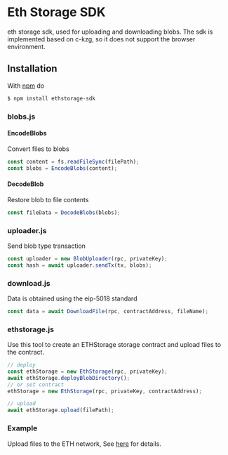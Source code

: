 # Eth Storage SDK
eth storage sdk, used for uploading and downloading blobs. The sdk is implemented based on c-kzg, so it does not support the browser environment.

## Installation

With [npm](https://npmjs.org) do

```bash
$ npm install ethstorage-sdk
```



### blobs.js
#### EncodeBlobs
Convert files to blobs
```js
const content = fs.readFileSync(filePath);
const blobs = EncodeBlobs(content);
```

#### DecodeBlob
Restore blob to file contents
```js
const fileData = DecodeBlobs(blobs);
```



### uploader.js
Send blob type transaction
```js
const uploader = new BlobUploader(rpc, privateKey);
const hash = await uploader.sendTx(tx, blobs);
```



### download.js
Data is obtained using the eip-5018 standard
```js
const data = await DownloadFile(rpc, contractAddress, fileName);
```



### ethstorage.js
Use this tool to create an ETHStorage storage contract and upload files to the contract.
```js
// deploy
const ethStorage = new EthStorage(rpc, privateKey);
await ethStorage.deployBlobDirectory();
// or set contract
ethStorage = new EthStorage(rpc, privateKey, contractAddress);

// upload
await ethStorage.upload(filePath);
```


### Example
Upload files to the ETH network, See [here](https://github.com/ethstorage/ethstorage-sdk/blob/main/test.js) for details.
